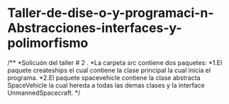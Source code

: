 # Taller-de-dise-o-y-programaci-n-Abstracciones-interfaces-y-polimorfismo
/**
 *Solicuón del  taller # 2 .
 *La carpeta src  contiene dos paquetes: 
 *1.El paquete createships  el cual contiene la clase principal la cual inicia el programa.
 *2.El paquete spacevehicle contiene la clase abstracta SpaceVehicle la cual hereda a todas las demas clases y la interface UnmannedSpacecraft.
*/
